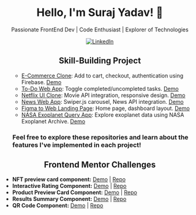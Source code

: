 <h1 align="center">Hello, I'm Suraj Yadav! 👋</h1>
<p align="center">Passionate FrontEnd Dev | Code Enthusiast | Explorer of Technologies</p>

<!-- Badges or Icons -->
<p align="center">
  <a href="www.linkedin.com/in/surajtechsmith"><img
      src="https://img.shields.io/badge/LinkedIn-%230077B5.svg?&style=flat-square&logo=LinkedIn&logoColor=white"
      alt="LinkedIn"></a>
</p>

<!-- Personal Projects -->
<h2 align="center">Skill-Building Project</h2>
<ul>

- [E-Commerce Clone](https://github.com/SurajTechsmith/e-commerce-clone): Add to cart, checkout, authentication using Firebase. [Demo](https://e-commerce-clone-three.vercel.app/)
- [To-Do Web App](https://github.com/SurajTechsmith/simple-to-do-app): Toggle completed/uncompleted tasks. [Demo](https://to-do-list-app-lac.vercel.app/)
- [Netflix UI Clone](https://github.com/SurajTechsmith/Netflix-UI-Clone): Movie API integration, responsive design. [Demo](https://netflix-ui-clone-tau.vercel.app/)
- [News Web App](https://github.com/SurajTechsmith/React-News-App): Swiper.js carousel, News API integration. [Demo](https://react-news-app-flame.vercel.app/)
- [Figma to Web Landing Page](https://github.com/SurajTechsmith/Figma-to-Web-landing-page): Home page, dashboard layout. [Demo](https://figma-website-seven.vercel.app/)
- [NASA Exoplanet Query App](https://github.com/SurajTechsmith/Nasa-Exo-Planet-Archive): Explore exoplanet data using NASA Exoplanet Archive. [Demo](https://nasa-exo-planet-archive.vercel.app/)

### Feel free to explore these repositories and learn about the features I've implemented in each project!
</ul>

<!-- Frontend Challenges -->
<h2 align="center">Frontend Mentor Challenges</h2>
<ul>
  <li>
    <strong>NFT preview card component:</strong>
    <a href="https://nft-preview-card-component-one-eta.vercel.app/">Demo</a> |
    <a href="https://github.com/SurajTechsmith/NFT-preview-card-component">Repo</a>
  </li>
  <li>
    <strong>Interactive Rating Component:</strong>
    <a href="https://interactive-rating-component-one-kohl.vercel.app/">Demo</a> |
    <a href="https://github.com/SurajTechsmith/Interactive-rating-component">Repo</a>
  </li>
  <li>
    <strong>Product Preview Card Component:</strong>
    <a href="https://product-preview-card-component-kappa-one.vercel.app/">Demo</a> |
    <a href="https://github.com/SurajTechsmith/product-preview-card-component">Repo</a>
  </li>
  <li>
    <strong>Results Summary Component:</strong>
    <a href="https://results-summary-component-flax-six.vercel.app/">Demo</a> |
    <a href="https://github.com/SurajTechsmith/Results-summary-component">Repo</a>
  </li>
  <li>
    <strong>QR Code Component:</strong>
    <a href="https://qr-code-component-seven-phi.vercel.app/">Demo</a> |
    <a href="https://github.com/SurajTechsmith/qr-code-component">Repo</a>
  </li>
</ul>
